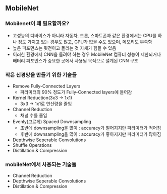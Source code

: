 ## MobileNet 
### Mobilenet이 왜 필요할까요? 
- 고성능의 디바이스가 아니라 자동차, 드론, 스마트폰과 같은 환경에서는 CPU를 하나 정도 가지고 있는 경우도 많고, GPU가 없을 수도 있으며, 메모리도 부족함
- 높은 퍼포먼스는 뒷전이고 돌리는 것 자체가 힘들 수 있음
- 이러한 환경에서 CNN을 돌려야 하는 경우 MobileNet 컴퓨터 성능이 제한되거나 배터리 퍼포먼스가 중요한 곳에서 사용될 목적으로 설계된 CNN 구조

### 작은 신경망을 만들기 위한 기술들
- Remove Fully-Connected Layers 
  - 파라미터의 90% 정도가 Fully-Connected layers에 들어감 
- Kernel Reduction(3x3 -> 1x1)
  - 3x3 -> 1x1로 연산량을 줄임 
- Channel Reduction
  - 채널 수를 줄임 
- Evenly(고르게) Spaced Downsampling
  - 초반에 downsampling을 많이 : accuracy가 떨어지지만 파라미터가 적어짐
  - 후반에 downsampling을 많이 : accuracy가 좋아지지만 파라미터가 많아짐
- Depthwise Seperable Convolutions
- Shuffle Operations
- Distillation & Compression

### mobileNet에서 사용되는 기술들 
- Channel Reduction
- Depthwise Seperable Convolutions
- Distillation & Compression